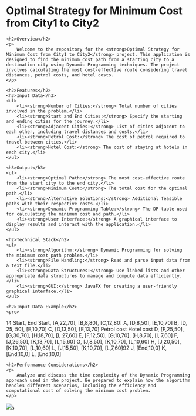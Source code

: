 <!DOCTYPE html>
<html lang="en">
<head>
    <meta charset="UTF-8">
    <meta name="viewport" content="width=device-width, initial-scale=1.0">
    <title>Optimal Strategy for Minimum Cost</title>
</head>
<body>
    <h1>Optimal Strategy for Minimum Cost from City1 to City2</h1>

    <h2>Overview</h2>
    <p>
        Welcome to the repository for the <strong>Optimal Strategy for Minimum Cost from City1 to City2</strong> project. This application is designed to find the minimum cost path from a starting city to a destination city using Dynamic Programming techniques. The project involves calculating the most cost-effective route considering travel distances, petrol costs, and hotel costs.
    </p>

    <h2>Features</h2>
    <h3>Input Data</h3>
    <ul>
        <li><strong>Number of Cities:</strong> Total number of cities involved in the problem.</li>
        <li><strong>Start and End Cities:</strong> Specify the starting and ending cities for the journey.</li>
        <li><strong>Adjacent Cities:</strong> List of cities adjacent to each other, including travel distances and costs.</li>
        <li><strong>Petrol Cost:</strong> The cost of petrol required to travel between cities.</li>
        <li><strong>Hotel Cost:</strong> The cost of staying at hotels in each city.</li>
    </ul>

    <h3>Output</h3>
    <ul>
        <li><strong>Optimal Path:</strong> The most cost-effective route from the start city to the end city.</li>
        <li><strong>Minimum Cost:</strong> The total cost for the optimal path.</li>
        <li><strong>Alternative Solutions:</strong> Additional feasible paths with their respective costs.</li>
        <li><strong>Dynamic Programming Table:</strong> The DP table used for calculating the minimum cost and path.</li>
        <li><strong>User Interface:</strong> A graphical interface to display results and interact with the application.</li>
    </ul>

    <h2>Technical Stack</h2>
    <ul>
        <li><strong>Algorithm:</strong> Dynamic Programming for solving the minimum cost path problem.</li>
        <li><strong>File Handling:</strong> Read and parse input data from a text file.</li>
        <li><strong>Data Structures:</strong> Use linked lists and other appropriate data structures to manage and compute data efficiently.</li>
        <li><strong>GUI:</strong> JavaFX for creating a user-friendly graphical interface.</li>
    </ul>

    <h2>Input Data Example</h2>
    <pre>
14
Start, End
Start, [A,22,70], [B,8,80], [C,12,80]
A, [D,8,50], [E,10,70]
B, [D, 25, 50], [E,10,70]
C, [D,13,50], [E,13,70]
Petrol cost
Hotel cost
D, [F,25,50], [G,30,70], [H,18,70], [I, 27,60]
E, [F,12,50], [G,10,70], [H,8,70], [I, 7,60]
F, [J,26,50], [K,13,70], [L,15,60]
G, [J,8,50], [K,10,70], [L,10,60]
H, [J,20,50], [K,10,70], [L,10,60]
L, [J,15,50], [K,10,70], [L,7,60]92
J, [End,10,0]
K, [End,10,0]
L, [End,10,0]
    </pre>

    <h2>Performance Considerations</h2>
    <p>
        Analyze and discuss the time complexity of the Dynamic Programming approach used in the project. Be prepared to explain how the algorithm handles different scenarios, including the efficiency and computational cost of solving the minimum cost problem.
    </p>
</body>
</html>


![ؤ](https://github.com/user-attachments/assets/63a370fb-e0cb-48f1-a53d-aaa04937f32d)









